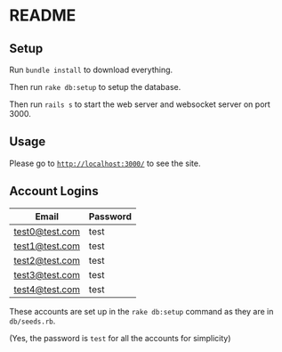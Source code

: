 # README

## Setup
Run  `bundle install` to download everything.

Then run `rake db:setup` to setup the database.

Then run `rails s` to start the web server and websocket server on port 3000.

## Usage

Please go to [`http://localhost:3000/`](http://localhost:3000/) to see the site.

## Account Logins

|Email  |Password|
|-------|-----------|
|test0@test.com|test|
|test1@test.com|test|
|test2@test.com|test|
|test3@test.com|test|
|test4@test.com|test|

These accounts are set up in the `rake db:setup` command as they are in `db/seeds.rb`.

(Yes, the password is `test` for all the accounts for simplicity)